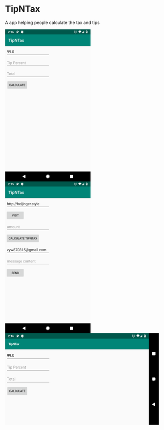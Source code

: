 # TipNTax
A app helping people calculate the tax and tips
<p >
  </div>
<div style="width:300px; height:auto; float:left; display:inline">
<img src="https://github.com/zywkloo/TicTacToe/raw/master/app/Screen1.png" width = "280" height = 50% alt="1" align=left />
  </div>
  <div style="width:300px; height:auto; float:left; display:inline">
<img src="https://github.com/zywkloo/TicTacToe/raw/master/app/Screen3.png" width = "280" height = 50% alt="1" align=left />
  </div>
  </p >

<img src="https://github.com/zywkloo/TicTacToe/raw/master/app/Screen2.png" height = "300" alt="1" align=center />
